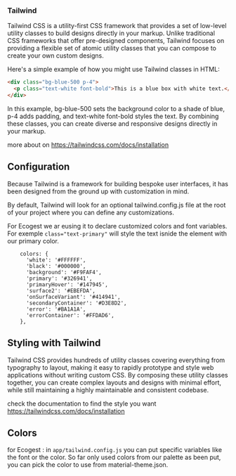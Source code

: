 ### Tailwind 
Tailwind CSS is a utility-first CSS framework that provides a set of low-level utility classes to build designs directly in your markup. Unlike traditional CSS frameworks that offer pre-designed components, Tailwind focuses on providing a flexible set of atomic utility classes that you can compose to create your own custom designs.

Here's a simple example of how you might use Tailwind classes in HTML:

```html
<div class="bg-blue-500 p-4">
  <p class="text-white font-bold">This is a blue box with white text.</p>
</div>
```

In this example, bg-blue-500 sets the background color to a shade of blue, p-4 adds padding, and text-white font-bold styles the text. By combining these classes, you can create diverse and responsive designs directly in your markup.

more about on https://tailwindcss.com/docs/installation

## Configuration
Because Tailwind is a framework for building bespoke user interfaces, it has been designed from the ground up with customization in mind.

By default, Tailwind will look for an optional tailwind.config.js file at the root of your project where you can define any customizations.

For Ecogest we ar eusing it to declare customized colors and font variables. For exemple `class="text-primary"` will style the text isnide the  element with our primary color. 
```
    colors: {
      'white': '#FFFFFF',
      'black': '#000000',
      'background': '#F9FAF4',
      'primary': '#326941',
      'primaryHover': '#147945',
      'surface2': '#EBEFDA',
      'onSurfaceVariant': '#414941',
      'secondaryContainer': '#D3E8D2',
      'error': '#BA1A1A',
      'errorContainer': '#FFDAD6',
    },
```

## Styling with Tailwind
Tailwind CSS provides hundreds of utility classes covering everything from typography to layout, making it easy to rapidly prototype and style web applications without writing custom CSS. By composing these utility classes together, you can create complex layouts and designs with minimal effort, while still maintaining a highly maintainable and consistent codebase.

check the documentation to find the style you want https://tailwindcss.com/docs/installation

## Colors
for Ecogest : in `app/tailwind.config.js` you can put specific variables like the font or the color. So far only used colors from our palette as been put, you can pick the color to use from material-theme.json.

